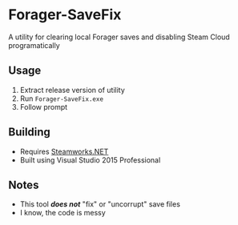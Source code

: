 # Forager-SaveFix
A utility for clearing local Forager saves and disabling Steam Cloud programatically

## Usage
1. Extract release version of utility
2. Run `Forager-SaveFix.exe`
3. Follow prompt

## Building
- Requires [Steamworks.NET](https://github.com/rlabrecque/Steamworks.NET)
- Built using Visual Studio 2015 Professional

## Notes
- This tool ***does not*** "fix" or "uncorrupt" save files
- I know, the code is messy
